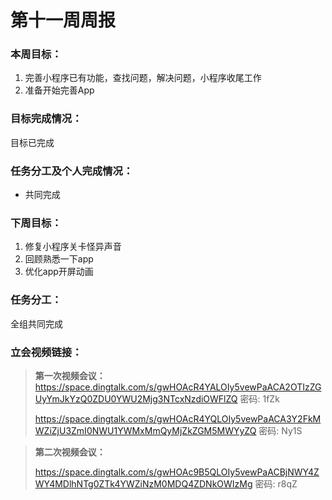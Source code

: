 # 第十一周周报

### 本周目标：

1. 完善小程序已有功能，查找问题，解决问题，小程序收尾工作
4. 准备开始完善App

### 目标完成情况：

目标已完成

### 任务分工及个人完成情况：

- 共同完成

### 下周目标：

1. 修复小程序关卡怪异声音
2. 回顾熟悉一下app
3. 优化app开屏动画

### 任务分工：

全组共同完成

### 立会视频链接：

> **第一次视频会议：**
> https://space.dingtalk.com/s/gwHOAcR4YALOIy5vewPaACA2OTIzZGUyYmJkYzQ0ZDU0YWU2Mjg3NTcxNzdiOWFlZQ 密码: 1fZk
>
> https://space.dingtalk.com/s/gwHOAcR4YQLOIy5vewPaACA3Y2FkMWZiZjU3ZmI0NWU1YWMxMmQyMjZkZGM5MWYyZQ 密码: Ny1S

> **第二次视频会议：**
>
> https://space.dingtalk.com/s/gwHOAc9B5QLOIy5vewPaACBjNWY4ZWY4MDlhNTg0ZTk4YWZiNzM0MDQ4ZDNkOWIzMg 密码: r8qZ
>
> 


